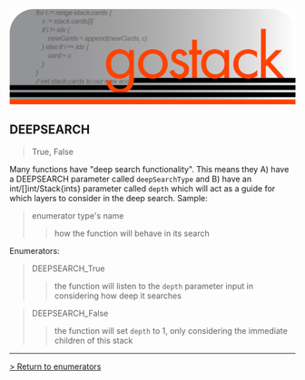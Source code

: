 ![Banner](../../media/gostack_SmallerTransparent.png)

<h2>DEEPSEARCH</h2>

 > True, False

Many functions have "deep search functionality".  This means they A) have a DEEPSEARCH parameter called `deepSearchType` and B) have an int/[]int/Stack{ints} parameter called `depth` which will act as a guide for which layers to consider in the deep search.  Sample:

 > enumerator type's name
 >> how the function will behave in its search

Enumerators:
 > DEEPSEARCH_True
 >> the function will listen to the `depth` parameter input in considering how deep it searches

 > DEEPSEARCH_False
 >> the function will set `depth` to 1, only considering the immediate children of this stack

 ---

 [> Return to enumerators](../enumsAPI.md)